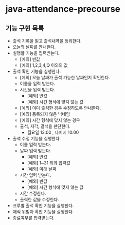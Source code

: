 # java-attendance-precourse

## 기능 구현 목록

- 출석 기록을 읽고 출석내역을 정리한다.
- 오늘의 날짜를 안내한다.
- 실행할 기능을 입력받는다.
  - [예외] 빈값
  - [예외] 1,2,3,4,Q 이외의 값
- 출석 확인 기능을 실행한다.
  - [예외] 오늘 날짜가 출석 가능한 날짜인지 확인한다.
  - 이름을 입력 받는다.
  - 시간을 입력 받는다.
    - [예외] 빈값
    - [예외] 시간 형식에 맞지 않는 값
  - [예외] 이미 출석한 경우 수정하도록 안내한다.
  - [예외] 등록되지 않은 닉네임
  - [예외] 시간 형식에 맞지 않는 경우
  - 출석, 지각, 결석을 판단한다.
    - 월요일 13:00 , 나머지 10:00
- 출석 수정 기능을 실행한다.
  - 이름 입력 받는다.
  - 날짜 입력 받는다.
    - [예외] 빈값
    - [예외] 1~31 외의 입력값
    - [예외] 미래 날짜
  - 시간 입력 받는다.
    - [예외] 빈값
    - [예외] 시간 형식에 맞지 않는 값
  - 시간 수정한다.
  - 출력한 값을 수정한다.
- 크루별 출석 확인 기능을 실행한다.
- 제적 위험자 확인 기능을 실행한다.
- 종료여부를 입력받는다. 